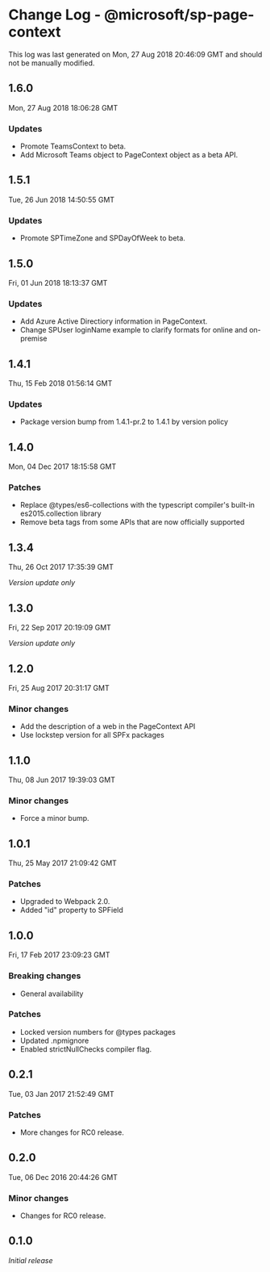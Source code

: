 # Change Log - @microsoft/sp-page-context

This log was last generated on Mon, 27 Aug 2018 20:46:09 GMT and should not be manually modified.

## 1.6.0
Mon, 27 Aug 2018 18:06:28 GMT

### Updates

- Promote TeamsContext to beta.
- Add Microsoft Teams object to PageContext object as a beta API.

## 1.5.1
Tue, 26 Jun 2018 14:50:55 GMT

### Updates

- Promote SPTimeZone and SPDayOfWeek to beta.

## 1.5.0
Fri, 01 Jun 2018 18:13:37 GMT

### Updates

- Add Azure Active Directiory information in PageContext.
- Change SPUser loginName example to clarify formats for online and on-premise

## 1.4.1
Thu, 15 Feb 2018 01:56:14 GMT

### Updates

- Package version bump from 1.4.1-pr.2 to 1.4.1 by version policy

## 1.4.0
Mon, 04 Dec 2017 18:15:58 GMT

### Patches

- Replace @types/es6-collections with the typescript compiler's built-in es2015.collection library
- Remove beta tags from some APIs that are now officially supported

## 1.3.4
Thu, 26 Oct 2017 17:35:39 GMT

*Version update only*

## 1.3.0
Fri, 22 Sep 2017 20:19:09 GMT

*Version update only*

## 1.2.0
Fri, 25 Aug 2017 20:31:17 GMT

### Minor changes

- Add the description of a web in the PageContext API 
- Use lockstep version for all SPFx packages

## 1.1.0
Thu, 08 Jun 2017 19:39:03 GMT

### Minor changes

- Force a minor bump.

## 1.0.1
Thu, 25 May 2017 21:09:42 GMT

### Patches

- Upgraded to Webpack 2.0.
- Added "id" property to SPField

## 1.0.0
Fri, 17 Feb 2017 23:09:23 GMT

### Breaking changes

- General availability

### Patches

- Locked version numbers for @types packages
- Updated .npmignore
- Enabled strictNullChecks compiler flag.

## 0.2.1
Tue, 03 Jan 2017 21:52:49 GMT

### Patches

- More changes for RC0 release.

## 0.2.0
Tue, 06 Dec 2016 20:44:26 GMT

### Minor changes

- Changes for RC0 release.

## 0.1.0

*Initial release*


